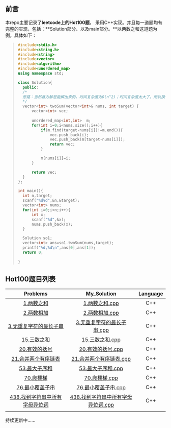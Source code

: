 ## 前言

本repo主要记录了**leetcode上的Hot100题**， 采用C++实现。并且每一道题均有完整的实现，包括：**Solution部分、以及main部分。**以两数之和这道题为例，具体如下：

> ```c++
> #include<stdio.h>
> #include<string.h>
> #include<string>
> #include<vector>
> #include<algorithm>
> #include<unordered_map>
> using namespace std;
> 
> class Solution{
> 	public:
> 	/*
> 	思路：当然暴力解是能解出来的，时间复杂度为O(n^2)；时间复杂度太大了。所以换一种思路，采用哈希表，时间复杂度为O(n).
> 	*/
> 	vector<int> twoSum(vector<int>& nums, int target) {
> 		vector<int> vec;
> 		
> 		unordered_map<int,int>  m;
> 		for(int i=0;i<nums.size();i++){
> 			if(m.find(target-nums[i])!=m.end()){
> 				vec.push_back(i);
> 				vec.push_back(m[target-nums[i]]);
> 				return vec;
> 			}
> 
> 			m[nums[i]]=i;
> 		}
> 
> 		return vec;
> 	}
> };
> 
> int main(){
> 	int n,target;
> 	scanf("%d%d",&n,&target);
> 	vector<int> nums;
> 	for(int i=0;i<n;i++){
> 		int x;
> 		scanf("%d",&x);
> 		nums.push_back(x);
> 	}
> 
> 	Solution so1;
> 	vector<int> ans=so1.twoSum(nums,target);
> 	printf("%d,%d\n",ans[0],ans[1]);
> 	return 0;
> 	
> }
> ```



## Hot100题目列表

|                         **Problems**                         |                       **My_Solution**                        | **Language** |
| :----------------------------------------------------------: | :----------------------------------------------------------: | :----------: |
|   [1.两数之和](https://leetcode-cn.com/problems/two-sum/)    | [1.两数之和.cpp](https://github.com/codewithzichao/Leetcode_Hot_100/blob/master/code/1.两数之和.cpp) |     C++      |
| [2.两数相加](https://leetcode-cn.com/problems/add-two-numbers/) | [2.两数相加.cpp](https://github.com/codewithzichao/Leetcode_Hot_100/blob/master/code/2.两数相加.cpp) |     C++      |
| [3.无重复字符的最长子串](https://leetcode-cn.com/problems/longest-substring-without-repeating-characters/) | [3.无重复字符的最长子串.cpp](https://github.com/codewithzichao/Leetcode_Hot_100/blob/master/code/3.无重复字符的最长子串.cpp) |     C++      |
|    [15.三数之和](https://leetcode-cn.com/problems/3sum/)     | [15.三数之和.cpp](https://github.com/codewithzichao/Leetcode_Hot_100/blob/master/code/15.三数之和.cpp) |     C++      |
| [20.有效的括号](https://leetcode-cn.com/problems/valid-parentheses/) | [20.有效的括号.cpp](https://github.com/codewithzichao/Leetcode_Hot_100/blob/master/code/20.有效的括号.cpp) |     C++      |
| [21.合并两个有序链表](https://leetcode-cn.com/problems/merge-two-sorted-lists/) | [21.合并两个有序链表.cpp](https://github.com/codewithzichao/Leetcode_Hot_100/blob/master/code/21.合并两个有序链表.cpp) |     C++      |
| [53.最大子序和](https://leetcode-cn.com/problems/maximum-subarray/) | [53.最大子序和.cpp](https://github.com/codewithzichao/Leetcode_Hot_100/blob/master/code/53.最大子序和.cpp) |     C++      |
| [70.爬楼梯](https://leetcode-cn.com/problems/climbing-stairs/) | [70.爬楼梯.cpp](https://github.com/codewithzichao/Leetcode_Hot_100/blob/master/code/70.爬楼梯.cpp) |     C++      |
| [76.最小覆盖子串](https://leetcode-cn.com/problems/minimum-window-substring/) | [76.最小覆盖子串.cpp](https://github.com/codewithzichao/Leetcode_Hot_100/blob/master/code/76.最小覆盖子串.cpp) |     C++      |
| [438.找到字符串中所有字母异位词](https://leetcode-cn.com/problems/find-all-anagrams-in-a-string/) | [438.找到字符串中所有字母异位词.cpp](https://github.com/codewithzichao/Leetcode_Hot_100/blob/master/code/438.找到字符串中所有字母异位词.cpp) |     C++      |
|                                                              |                                                              |              |

持续更新中......

